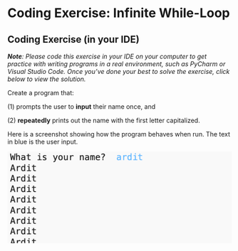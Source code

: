 # Coding Exercise: Infinite While-Loop

## Coding Exercise (in your IDE)

***Note**: Please code this exercise in your IDE on your computer to get practice with writing programs in a real environment, such as PyCharm or Visual Studio Code. Once you’ve done your best to solve the exercise, click below to view the solution.*

Create a program that:

(1) prompts the user to **input** their name once, and

(2) **repeatedly** prints out the name with the first letter capitalized.



Here is a screenshot showing how the program behaves when run. The text in blue is the user input.

![alt text](../../Images/image_loop.png)